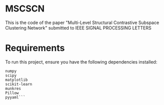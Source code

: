 # MSCSCN
This is the code of the paper "Multi-Level Structural Contrastive Subspace Clustering Network" submitted to IEEE SIGNAL PROCESSING LETTERS
# Requirements
To run this project, ensure you have the following dependencies installed:

```torch
numpy
scipy
matplotlib
scikit-learn
munkres
Pillow
pyyaml```
